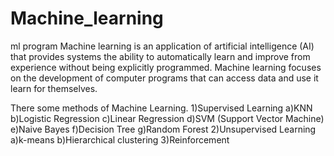 # Machine_learning
ml program
Machine learning is an application of artificial intelligence (AI) that provides systems the ability to automatically learn and improve from experience without being explicitly programmed. Machine learning focuses on the development of computer programs that can access data and use it learn for themselves.

There some methods of Machine Learning.
  1)Supervised Learning
      a)KNN
      b)Logistic Regression
      c)Linear Regression
      d)SVM (Support Vector Machine)
      e)Naive Bayes
      f)Decision Tree
      g)Random Forest
  2)Unsupervised Learning
      a)k-means
      b)Hierarchical clustering
  3)Reinforcement
